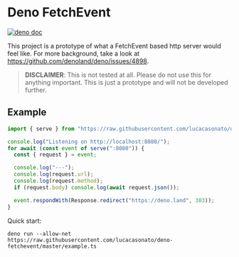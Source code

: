 # Deno FetchEvent

[![deno doc](https://doc.deno.land/badge.svg)](https://doc.deno.land/https/raw.githubusercontent.com/lucacasonato/deno-fetchevent/master/mod.ts)

This project is a prototype of what a FetchEvent based http server would feel like. For more background, take a look at https://github.com/denoland/deno/issues/4898.

> **DISCLAIMER**: This is not tested at all. Please do not use this for anything important. This is just a prototype and will not be developed further.

## Example

```typescript
import { serve } from "https://raw.githubusercontent.com/lucacasonato/deno-fetchevent/master/mod.ts";

console.log("Listening on http://localhost:8080/");
for await (const event of serve(":8080")) {
  const { request } = event;

  console.log("---");
  console.log(request.url);
  console.log(request.method);
  if (request.body) console.log(await request.json());

  event.respondWith(Response.redirect("https://deno.land", 303));
}
```

Quick start:

```
deno run --allow-net https://raw.githubusercontent.com/lucacasonato/deno-fetchevent/master/example.ts
```
